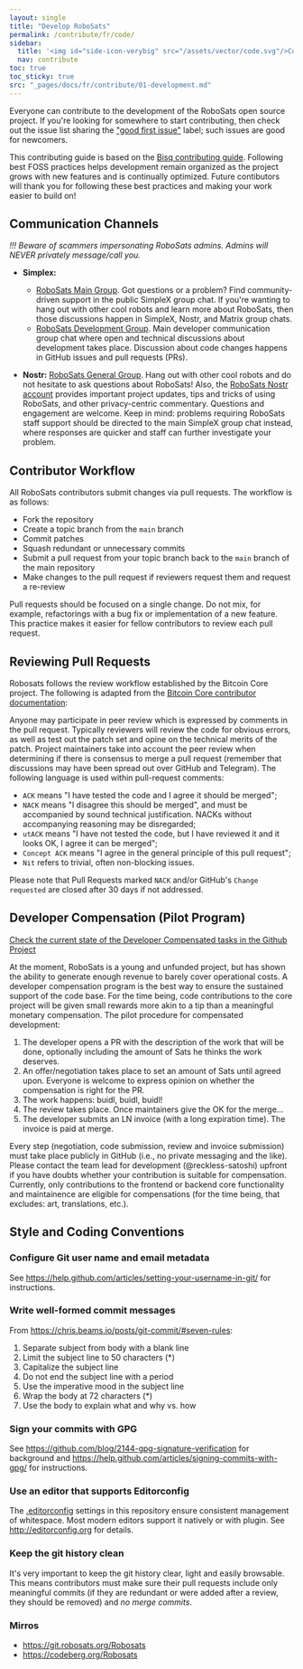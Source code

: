 ```yaml
---
layout: single
title: "Develop RoboSats"
permalink: /contribute/fr/code/
sidebar:
  title: '<img id="side-icon-verybig" src="/assets/vector/code.svg"/>Code'
  nav: contribute
toc: true
toc_sticky: true
src: "_pages/docs/fr/contribute/01-development.md"
---
```


Everyone can contribute to the development of the RoboSats open source project. If you're looking for somewhere to start contributing, then check out the issue list sharing the ["good first issue"](https://github.com/RoboSats/robosats/issues?q=is%3Aopen+is%3Aissue+label%3A"good+first+issue") label; such issues are good for newcomers.

This contributing guide is based on the [Bisq contributing guide](https://github.com/bisq-network/bisq/blob/master/CONTRIBUTING.md). Following best FOSS practices helps development remain organized as the project grows with new features and is continually optimized. Future contibutors will thank you for following these best practices and making your work easier to build on!

## Communication Channels

*!!! Beware of scammers impersonating RoboSats admins. Admins will NEVER privately message/call you.*

- **Simplex:**
  - [RoboSats Main Group](https://simplex.chat/contact#/?v=1-2&smp=smp%3A%2F%2F0YuTwO05YJWS8rkjn9eLJDjQhFKvIYd8d4xG8X1blIU%3D%40smp8.simplex.im%2FyEX_vdhWew_FkovCQC3mRYRWZB1j_cBq%23%2F%3Fv%3D1-2%26dh%3DMCowBQYDK2VuAyEAnrf9Jw3Ajdp4EQw71kqA64VgsIIzw8YNn68WjF09jFY%253D%26srv%3Dbeccx4yfxxbvyhqypaavemqurytl6hozr47wfc7uuecacjqdvwpw2xid.onion&data=%7B%22type%22%3A%22group%22%2C%22groupLinkId%22%3A%22hWnMVPnJl-KT3-virDk0JA%3D%3D%22%7D). Got questions or a problem? Find community-driven support in the public SimpleX group chat. If you're wanting to hang out with other cool robots and learn more about RoboSats, then those discussions happen in SimpleX, Nostr, and Matrix group chats.
  - [RoboSats Development Group](https://simplex.chat/contact#/?v=2-7&smp=smp%3A%2F%2F6iIcWT_dF2zN_w5xzZEY7HI2Prbh3ldP07YTyDexPjE%3D%40smp10.simplex.im%2FKEkNLMlgM8vrrU3xjBt5emS7EsP0c4s1%23%2F%3Fv%3D1-3%26dh%3DMCowBQYDK2VuAyEABehx7Tgefl_vvOGOe2SThJCGACKRgSU2wiUdIJ5bQHw%253D%26srv%3Drb2pbttocvnbrngnwziclp2f4ckjq65kebafws6g4hy22cdaiv5dwjqd.onion&data=%7B%22type%22%3A%22group%22%2C%22groupLinkId%22%3A%22gFi-9hvL3XgXXTgnlZPyJw%3D%3D%22%7D). Main developer communication group chat where open and technical discussions about development takes place. Discussion about code changes happens in GitHub issues and pull requests (PRs).

- **Nostr:** [RoboSats General Group](https://chachi.chat/groups.0xchat.com/925b1aa20cd1b68dd9a0130e35808d66772fe082cf3f95294dd5755c7ea1ed59). Hang out with other cool robots and do not hesitate to ask questions about RoboSats! Also, the [RoboSats Nostr account](https://njump.me/npub1gdfr0r0an32jalqryqlvpn3gsef2hu832wv6kp5p2gt2aqa2n8yqd42ffw) provides important project updates, tips and tricks of using RoboSats, and other privacy-centric commentary. Questions and engagement are welcome. Keep in mind: problems requiring RoboSats staff support should be directed to the main SimpleX group chat instead, where responses are quicker and staff can further investigate your problem.


## Contributor Workflow

All RoboSats contributors submit changes via pull requests. The workflow is as follows:
 - Fork the repository
 - Create a topic branch from the `main` branch
 - Commit patches
 - Squash redundant or unnecessary commits
 - Submit a pull request from your topic branch back to the `main` branch of the main repository
 - Make changes to the pull request if reviewers request them and request a re-review

Pull requests should be focused on a single change. Do not mix, for example, refactorings with a bug fix or implementation of a new feature. This practice makes it easier for fellow contributors to review each pull request.

## Reviewing Pull Requests

Robosats follows the review workflow established by the Bitcoin Core project. The following is adapted from the [Bitcoin Core contributor documentation](https://github.com/bitcoin/bitcoin/blob/master/CONTRIBUTING.md#peer-review):

Anyone may participate in peer review which is expressed by comments in the pull request. Typically reviewers will review the code for obvious errors, as well as test out the patch set and opine on the technical merits of the patch. Project maintainers take into account the peer review when determining if there is consensus to merge a pull request (remember that discussions may have been spread out over GitHub and Telegram). The following language is used within pull-request comments:
 - `ACK` means "I have tested the code and I agree it should be merged";
 - `NACK` means "I disagree this should be merged", and must be accompanied by sound technical justification. NACKs without accompanying reasoning may be disregarded;
 - `utACK` means "I have not tested the code, but I have reviewed it and it looks OK, I agree it can be merged";
 - `Concept ACK` means "I agree in the general principle of this pull request";
 - `Nit` refers to trivial, often non-blocking issues.

Please note that Pull Requests marked `NACK` and/or GitHub's `Change requested` are closed after 30 days if not addressed.

## Developer Compensation (Pilot Program)

[Check the current state of the Developer Compensated tasks in the Github Project](https://github.com/users/Reckless-Satoshi/projects/2/views/5)

At the moment, RoboSats is a young and unfunded project, but has shown the ability to generate enough revenue to barely cover operational costs. A developer compensation program is the best way to ensure the sustained support of the code base. For the time being, code contributions to the core project will be given small rewards more akin to a tip than a meaningful monetary compensation. The pilot procedure for compensated development:

1. The developer opens a PR with the description of the work that will be done, optionally including the amount of Sats he thinks the work deserves.
2. An offer/negotiation takes place to set an amount of Sats until agreed upon. Everyone is welcome to express opinion on whether the compensation is right for the PR.
3. The work happens: buidl, buidl, buidl!
4. The review takes place. Once maintainers give the OK for the merge...
5. The developer submits an LN invoice (with a long expiration time). The invoice is paid at merge.

Every step (negotiation, code submission, review and invoice submission) must take place publicly in GitHub (i.e., no private messaging and the like). Please contact the team lead for development (@reckless-satoshi) upfront if you have doubts whether your contribution is suitable for compensation. Currently, only contributions to the frontend or backend core functionality and maintainence are eligible for compensations (for the time being, that excludes: art, translations, etc.).

## Style and Coding Conventions

### Configure Git user name and email metadata

See https://help.github.com/articles/setting-your-username-in-git/ for instructions.

### Write well-formed commit messages

From https://chris.beams.io/posts/git-commit/#seven-rules:

 1. Separate subject from body with a blank line
 2. Limit the subject line to 50 characters (*)
 3. Capitalize the subject line
 4. Do not end the subject line with a period
 5. Use the imperative mood in the subject line
 6. Wrap the body at 72 characters (*)
 7. Use the body to explain what and why vs. how

### Sign your commits with GPG

See https://github.com/blog/2144-gpg-signature-verification for background and
https://help.github.com/articles/signing-commits-with-gpg/ for instructions.

### Use an editor that supports Editorconfig

The [.editorconfig](.editorconfig) settings in this repository ensure consistent management of whitespace. Most modern editors support it natively or with plugin. See http://editorconfig.org for details.

### Keep the git history clean

It's very important to keep the git history clear, light and easily browsable. This means contributors must make sure their pull requests include only meaningful commits (if they are redundant or were added after a review, they should be removed) and _no merge commits_.

### Mirros
- https://git.robosats.org/Robosats
- https://codeberg.org/Robosats
